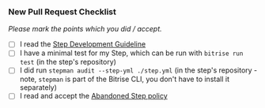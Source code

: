 ### New Pull Request Checklist

*Please mark the points which you did / accept.*

- [ ] I read the [Step Development Guideline](https://github.com/bitrise-io/bitrise/blob/master/_docs/step-development-guideline.md)
- [ ] I have a minimal test for my Step, which can be run with `bitrise run test` (in the step's repository)
- [ ] I did run `stepman audit --step-yml ./step.yml` (in the step's repository - note, `stepman` is part of the Bitrise CLI, you don't have to install it separately)
- [ ] I read and accept the [Abandoned Step policy](https://github.com/bitrise-io/bitrise-steplib#abandoned-step-policy)

